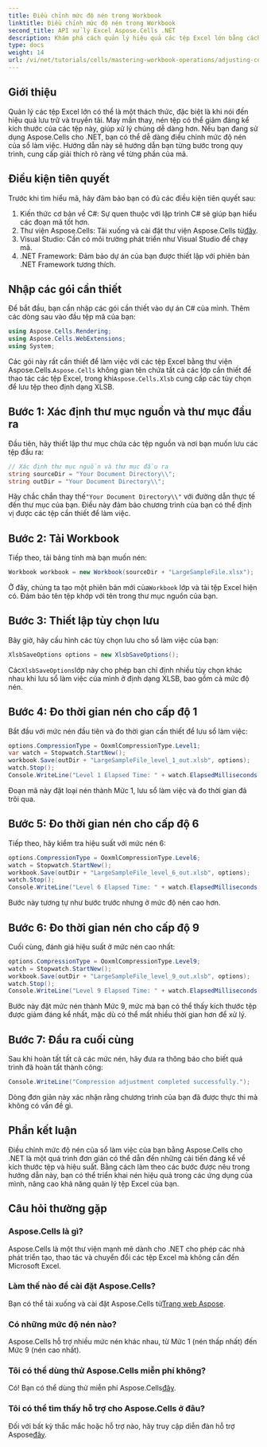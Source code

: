 ```yaml
---
title: Điều chỉnh mức độ nén trong Workbook
linktitle: Điều chỉnh mức độ nén trong Workbook
second_title: API xử lý Excel Aspose.Cells .NET
description: Khám phá cách quản lý hiệu quả các tệp Excel lớn bằng cách điều chỉnh mức độ nén bằng Aspose.Cells cho .NET. Hướng dẫn từng bước này bao gồm mọi thứ từ thiết lập thư mục đến đo thời gian nén, giúp bạn tối ưu hóa kích thước tệp và nâng cao hiệu suất.
type: docs
weight: 14
url: /vi/net/tutorials/cells/mastering-workbook-operations/adjusting-compression-level/
---
```

## Giới thiệu

Quản lý các tệp Excel lớn có thể là một thách thức, đặc biệt là khi nói đến hiệu quả lưu trữ và truyền tải. May mắn thay, nén tệp có thể giảm đáng kể kích thước của các tệp này, giúp xử lý chúng dễ dàng hơn. Nếu bạn đang sử dụng Aspose.Cells cho .NET, bạn có thể dễ dàng điều chỉnh mức độ nén của sổ làm việc. Hướng dẫn này sẽ hướng dẫn bạn từng bước trong quy trình, cung cấp giải thích rõ ràng về từng phần của mã.

## Điều kiện tiên quyết

Trước khi tìm hiểu mã, hãy đảm bảo bạn có đủ các điều kiện tiên quyết sau:

1. Kiến thức cơ bản về C#: Sự quen thuộc với lập trình C# sẽ giúp bạn hiểu các đoạn mã tốt hơn.
2.  Thư viện Aspose.Cells: Tải xuống và cài đặt thư viện Aspose.Cells từ[đây](https://releases.aspose.com/cells/net/).
3. Visual Studio: Cần có môi trường phát triển như Visual Studio để chạy mã.
4. .NET Framework: Đảm bảo dự án của bạn được thiết lập với phiên bản .NET Framework tương thích.

## Nhập các gói cần thiết

Để bắt đầu, bạn cần nhập các gói cần thiết vào dự án C# của mình. Thêm các dòng sau vào đầu tệp mã của bạn:

```csharp
using Aspose.Cells.Rendering;
using Aspose.Cells.WebExtensions;
using System;
```

 Các gói này rất cần thiết để làm việc với các tệp Excel bằng thư viện Aspose.Cells.`Aspose.Cells` không gian tên chứa tất cả các lớp cần thiết để thao tác các tệp Excel, trong khi`Aspose.Cells.Xlsb` cung cấp các tùy chọn để lưu tệp theo định dạng XLSB.

## Bước 1: Xác định thư mục nguồn và thư mục đầu ra

Đầu tiên, hãy thiết lập thư mục chứa các tệp nguồn và nơi bạn muốn lưu các tệp đầu ra:

```csharp
// Xác định thư mục nguồn và thư mục đầu ra
string sourceDir = "Your Document Directory\\";
string outDir = "Your Document Directory\\";
```

 Hãy chắc chắn thay thế`"Your Document Directory\\"` với đường dẫn thực tế đến thư mục của bạn. Điều này đảm bảo chương trình của bạn có thể định vị được các tệp cần thiết để làm việc.

## Bước 2: Tải Workbook

Tiếp theo, tải bảng tính mà bạn muốn nén:

```csharp
Workbook workbook = new Workbook(sourceDir + "LargeSampleFile.xlsx");
```

 Ở đây, chúng ta tạo một phiên bản mới của`Workbook` lớp và tải tệp Excel hiện có. Đảm bảo tên tệp khớp với tên trong thư mục nguồn của bạn.

## Bước 3: Thiết lập tùy chọn lưu

Bây giờ, hãy cấu hình các tùy chọn lưu cho sổ làm việc của bạn:

```csharp
XlsbSaveOptions options = new XlsbSaveOptions();
```

 Các`XlsbSaveOptions`lớp này cho phép bạn chỉ định nhiều tùy chọn khác nhau khi lưu sổ làm việc của mình ở định dạng XLSB, bao gồm cả mức độ nén.

## Bước 4: Đo thời gian nén cho cấp độ 1

Bắt đầu với mức nén đầu tiên và đo thời gian cần thiết để lưu sổ làm việc:

```csharp
options.CompressionType = OoxmlCompressionType.Level1;
var watch = Stopwatch.StartNew();
workbook.Save(outDir + "LargeSampleFile_level_1_out.xlsb", options);
watch.Stop();
Console.WriteLine("Level 1 Elapsed Time: " + watch.ElapsedMilliseconds + " ms");
```

Đoạn mã này đặt loại nén thành Mức 1, lưu sổ làm việc và đo thời gian đã trôi qua.

## Bước 5: Đo thời gian nén cho cấp độ 6

Tiếp theo, hãy kiểm tra hiệu suất với mức nén 6:

```csharp
options.CompressionType = OoxmlCompressionType.Level6;
watch = Stopwatch.StartNew();
workbook.Save(outDir + "LargeSampleFile_level_6_out.xlsb", options);
watch.Stop();
Console.WriteLine("Level 6 Elapsed Time: " + watch.ElapsedMilliseconds + " ms");
```

Bước này tương tự như bước trước nhưng ở mức độ nén cao hơn.

## Bước 6: Đo thời gian nén cho cấp độ 9

Cuối cùng, đánh giá hiệu suất ở mức nén cao nhất:

```csharp
options.CompressionType = OoxmlCompressionType.Level9;
watch = Stopwatch.StartNew();
workbook.Save(outDir + "LargeSampleFile_level_9_out.xlsb", options);
watch.Stop();
Console.WriteLine("Level 9 Elapsed Time: " + watch.ElapsedMilliseconds + " ms");
```

Bước này đặt mức nén thành Mức 9, mức mà bạn có thể thấy kích thước tệp được giảm đáng kể nhất, mặc dù có thể mất nhiều thời gian hơn để xử lý.

## Bước 7: Đầu ra cuối cùng

Sau khi hoàn tất tất cả các mức nén, hãy đưa ra thông báo cho biết quá trình đã hoàn tất thành công:

```csharp
Console.WriteLine("Compression adjustment completed successfully.");
```

Dòng đơn giản này xác nhận rằng chương trình của bạn đã được thực thi mà không có vấn đề gì.

## Phần kết luận

Điều chỉnh mức độ nén của sổ làm việc của bạn bằng Aspose.Cells cho .NET là một quá trình đơn giản có thể dẫn đến những cải tiến đáng kể về kích thước tệp và hiệu suất. Bằng cách làm theo các bước được nêu trong hướng dẫn này, bạn có thể triển khai nén hiệu quả trong các ứng dụng của mình, nâng cao khả năng quản lý tệp Excel của bạn.

## Câu hỏi thường gặp

### Aspose.Cells là gì?  
Aspose.Cells là một thư viện mạnh mẽ dành cho .NET cho phép các nhà phát triển tạo, thao tác và chuyển đổi các tệp Excel mà không cần đến Microsoft Excel.

### Làm thế nào để cài đặt Aspose.Cells?  
 Bạn có thể tải xuống và cài đặt Aspose.Cells từ[Trang web Aspose](https://releases.aspose.com/cells/net/).

### Có những mức độ nén nào?  
Aspose.Cells hỗ trợ nhiều mức nén khác nhau, từ Mức 1 (nén thấp nhất) đến Mức 9 (nén cao nhất).

### Tôi có thể dùng thử Aspose.Cells miễn phí không?  
 Có! Bạn có thể dùng thử miễn phí Aspose.Cells[đây](https://releases.aspose.com/).

### Tôi có thể tìm thấy hỗ trợ cho Aspose.Cells ở đâu?  
 Đối với bất kỳ thắc mắc hoặc hỗ trợ nào, hãy truy cập diễn đàn hỗ trợ Aspose[đây](https://forum.aspose.com/c/cells/9).